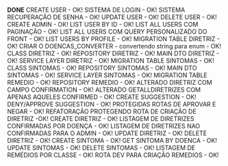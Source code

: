 **DONE**
CREATE USER - OK!
SISTEMA DE LOGIN - OK!
SISTEMA RECUPERAÇÃO DE SENHA - OK!
UPDATE USER - OK!
DELETE USER - OK!
CREATE ADMIN - OK!
LIST USER BY ID - OK!
LIST ALL USERS COM PAGINAÇÃO - OK!
LIST ALL USERS COM QUERY PERSONALIZADO DO FRONT - OK!
LIST USERS BY PROFILE - OK!
MIGRATION TABLE DIRETRIZ - OK!
CRIAR O DOENCAS_CONVERTER - convertendo string para enum - OK!
CLASS DIRETRIZ - OK!
REPOSITORY DIRETRIZ - OK!
MAIN DTO DIRETRIZ - OK!
SERVICE LAYER DIRETRIZ - OK!
MIGRATION TABLE SINTOMAS - OK!
CLASS SINTOMAS - OK!
REPOSITORY SINTOMAS - OK!
MAIN DTO SINTOMAS - OK!
SERVICE LAYER SINTOMAS - OK!
MIGRATION TABLE REMEDIO - OK!
REPOSITORY REMEDIO - OK!
ALTERADO DIRETRIZ COM CAMPO CONFIRMATION - OK!
ALTERADO GETALLDIRETRIZES COM APENAS AQUELES CONFIRMED - OK!
CREATE SUGGESTION - OK!
DENY/APPROVE SUGGESTION - OK!
PROTEGIDAS ROTAS DE APROVAR E NEGAR - OK!
REFATORAÇÃO PROTEGENDO ROTA DE CRIAÇÃO DE DIRETRIZ -OK!
CREATE DIRETRIZ - OK!
LISTAGEM DE DIRETRIZES CONFIRMADAS POR DOENÇA - OK!
LISTAGEM DE DIRETRIZES NAO CONFIRMADAS PARA O ADMIN - OK!
UPDATE DIRETRIZ - OK!
DELETE DIRETRIZ - OK!
CREATE SINTOMA - OK!
GET SINTOMA BY DOENCA - OK!
UPDATE SINTOMAS - OK!
DELETE SINTOMAS - OK!
LISTAGEM DE REMÉDIOS POR CLASSE - OK!
ROTA DEV PARA CRIAÇÃO REMEDIOS - OK!